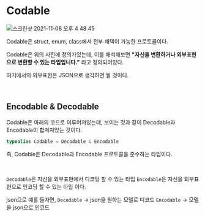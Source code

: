 # Codable

![스크린샷 2021-11-08 오후 4 48 45](https://user-images.githubusercontent.com/59376200/140703378-56dba301-e01e-4725-9720-d241d9fa3df7.png)

Codable은 struct, enum, class에서 전부 채택이 가능한 프로토콜이다.

Codable은 위의 사진에 정의가있는데, 이를 해석해보면 **"자신을 변환하거나 외부표현으로 변환할 수 있는 타입입니다."** 라고 정의되어있다.

여기에서의 외부표현은 JSON으로 생각하면 될 것이다.



<br>

## Encodable & Decodable

Codable은 아래의 코드로 이루어져있는데, 보이는 것과 같이 Decodable과 Encodable이 합쳐져있는 것이다. 
```swift
typealias Codable = Decodable & Encodable
```

즉, Codable은 Decodable과 Encodable 프로토콜을 준수하는 타입이다.

<br>

`Decodable`은 자신을 외부표현에서 디코딩 할 수 있는 타입
`Encodable`은 자신을 외부표현으로 인코딩 할 수 있는 타입
이다.

json으로 예를 들자면, 
`Decodable` -> json을 원하는 모델로 디코드
`Encodable` -> 모델을 json으로 인코드